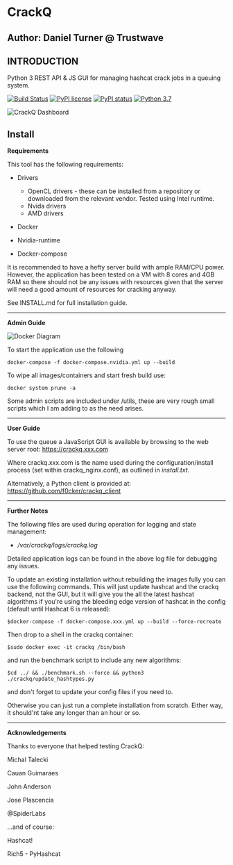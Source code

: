 CrackQ
============

Author: Daniel Turner @ Trustwave
------------

**INTRODUCTION**
---------------

Python 3 REST API & JS GUI for managing hashcat crack jobs in a queuing system.

[![Build Status](https://gitlab.com/f0cker/crackq/badges/master/pipeline.svg)](https://gitlab.com/f0cker/crackq/badges/master/pipeline.svg)
[![PyPI license](https://img.shields.io/pypi/l/ansicolortags.svg)](https://pypi.python.org/pypi/ansicolortags/)
[![PyPI status](https://img.shields.io/pypi/status/ansicolortags.svg)](https://pypi.python.org/pypi/ansicolortags/)
[![Python 3.7](https://img.shields.io/badge/python-3.4+-blue.svg)](https://www.python.org/downloads/release/python-370/)





![CrackQ Dashboard](docs/crackq_dash.jpg)

**Install**
----------------

**Requirements**

This tool has the following requirements:

* Drivers
	* OpenCL drivers - these can be installed from a repository or downloaded from the relevant vendor. Tested using Intel runtime.
	* Nvida drivers
	* AMD drivers

* Docker

* Nvidia-runtime

* Docker-compose

It is recommended to have a hefty server build with ample RAM/CPU power. However, the application has been tested on a VM with 8 cores and 4GB RAM so there should not be any issues with resources given that the server will need a good amount of resources for cracking anyway.

See INSTALL.md for full installation guide.

---------
**Admin Guide**

![Docker Diagram](docs/docker_diagram.jpg)

To start the application use the following

```docker-compose -f docker-compose.nvidia.yml up --build```

To wipe all images/containers and start fresh build use:

```docker system prune -a```

Some admin scripts are included under /utils, these are very rough small scripts which I am adding to as the need arises.

---------
**User Guide**

To use the queue a JavaScript GUI is available by browsing to the web server root: https://crackq.xxx.com

Where crackq.xxx.com is the name used during the configuration/install process (set within crackq_nginx.conf), as outlined in *install.txt*.

Alternatively, a Python client is provided at: https://github.com/f0cker/crackq_client 

-----
**Further Notes**

The following files are used during operation for logging and state management:

* */var/crackq/logs/crackq.log*

Detailed application logs can be found in the above log file for debugging any issues.

To update an existing installation without rebuilding the images fully you can use the following commands. This will just update hashcat and the crackq backend, not the GUI, but it will give you the all the latest hashcat algorithms if you're using the bleeding edge version of hashcat in the config (default until Hashcat 6 is released):

```$docker-compose -f docker-compose.xxx.yml up --build --force-recreate```

Then drop to a shell in the crackq container:

```$sudo docker exec -it crackq /bin/bash```

and run the benchmark script to include any new algorithms:

```$cd ../ && ./benchmark.sh --force && python3 ./crackq/update_hashtypes.py```

and don't forget to update your config files if you need to.

Otherwise you can just run a complete installation from scratch. Either way, it
should'nt take any longer than an hour or so.

-----
**Acknowledgements**

Thanks to everyone that helped testing CrackQ:

Michal Talecki

Cauan Guimaraes

John Anderson

Jose Plascencia

@SpiderLabs

...and of course:

Hashcat!

Rich5 - PyHashcat
